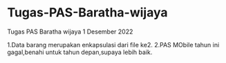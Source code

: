 # Tugas-PAS-Baratha-wijaya
Tugas PAS Baratha wijaya 1 Desember 2022

1.Data barang merupakan enkapsulasi dari file ke2.
2.PAS MObile tahun ini gagal,benahi untuk tahun depan,supaya lebih baik.
